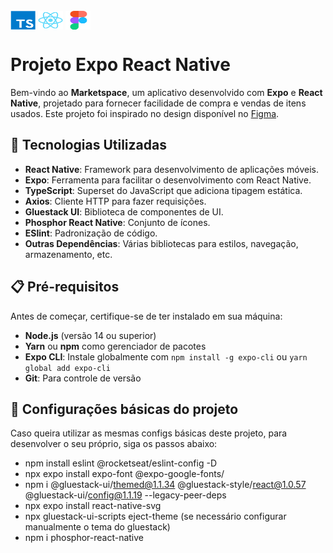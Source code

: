 <div style="display: inline_block"><br>
  <img align="center" alt="Sergio-Ts" height="30" width="40" src="https://raw.githubusercontent.com/devicons/devicon/master/icons/typescript/typescript-plain.svg">
  <img align="center" alt="Sergio-ReactNative" height="30" width="40" src="https://raw.githubusercontent.com/devicons/devicon/master/icons/react/react-original.svg">
  <img align="center" alt="Sergio-Figma" height="30" width="40" src="https://raw.githubusercontent.com/devicons/devicon/master/icons/figma/figma-original.svg">
</div>

# Projeto Expo React Native

Bem-vindo ao **Marketspace**, um aplicativo desenvolvido com **Expo** e **React Native**, projetado para fornecer facilidade de compra e vendas de itens usados. Este projeto foi inspirado no design disponível no [Figma](https://www.figma.com/design/Ny7u6CkvjsMrSS6FktasBP/Rocketseat---Marketspace?node-id=2-12&p=f&t=X3Pi24SvQVKQzUPN-0).


## 🔧 Tecnologias Utilizadas

- **React Native**: Framework para desenvolvimento de aplicações móveis.
- **Expo**: Ferramenta para facilitar o desenvolvimento com React Native.
- **TypeScript**: Superset do JavaScript que adiciona tipagem estática.
- **Axios**: Cliente HTTP para fazer requisições.
- **Gluestack UI**: Biblioteca de componentes de UI.
- **Phosphor React Native**: Conjunto de ícones.
- **ESlint**: Padronização de código.
- **Outras Dependências**: Várias bibliotecas para estilos, navegação, armazenamento, etc.

## 📋 Pré-requisitos

Antes de começar, certifique-se de ter instalado em sua máquina:

- **Node.js** (versão 14 ou superior)
- **Yarn** ou **npm** como gerenciador de pacotes
- **Expo CLI**: Instale globalmente com `npm install -g expo-cli` ou `yarn global add expo-cli`
- **Git**: Para controle de versão

## 🚀 Configurações básicas do projeto

Caso queira utilizar as mesmas configs básicas deste projeto, para desenvolver o seu próprio, siga os passos abaixo:

- npm install eslint @rocketseat/eslint-config -D
- npx expo install expo-font @expo-google-fonts/
- npm i @gluestack-ui/themed@1.1.34 @gluestack-style/react@1.0.57 @gluestack-ui/config@1.1.19 --legacy-peer-deps
- npx expo install react-native-svg
- npx gluestack-ui-scripts eject-theme (se necessário configurar manualmente o tema do gluestack)
- npm i phosphor-react-native
